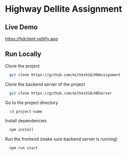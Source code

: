 
# Highway Dellite Assignment

## Live Demo

https://hdclient.netlify.app


## Run Locally

Clone the project

```bash
  git clone https://github.com/mithesh16/HDAssignment
```

Clone the backend server of the project

```bash
  git clone https://github.com/mithesh16/HDServer
```

Go to the project directory

```bash
  cd project-name
```

Install dependencies

```bash
  npm install
```

Run the frontend (make sure backend server is running)

```bash
  npm run start
```

